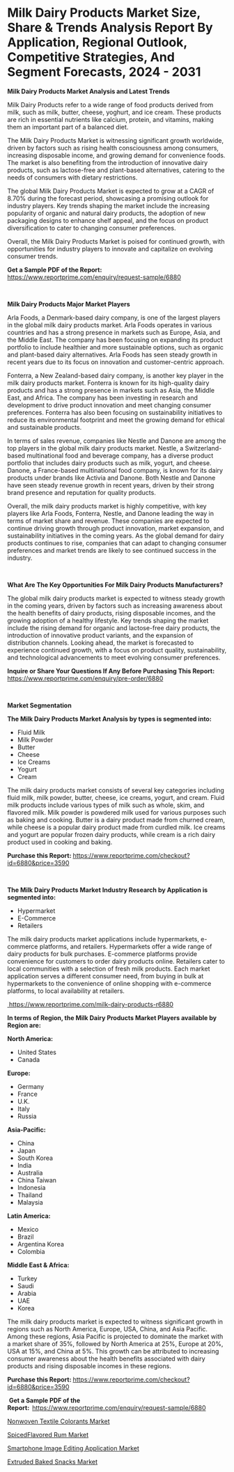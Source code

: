 <p><h1>Milk Dairy Products Market Size, Share & Trends Analysis Report By Application, Regional Outlook, Competitive Strategies, And Segment Forecasts, 2024 - 2031</h1></p><p><strong>Milk Dairy Products Market Analysis and Latest Trends</strong></p>
<p><p>Milk Dairy Products refer to a wide range of food products derived from milk, such as milk, butter, cheese, yoghurt, and ice cream. These products are rich in essential nutrients like calcium, protein, and vitamins, making them an important part of a balanced diet.</p><p>The Milk Dairy Products Market is witnessing significant growth worldwide, driven by factors such as rising health consciousness among consumers, increasing disposable income, and growing demand for convenience foods. The market is also benefiting from the introduction of innovative dairy products, such as lactose-free and plant-based alternatives, catering to the needs of consumers with dietary restrictions.</p><p>The global Milk Dairy Products Market is expected to grow at a CAGR of 8.70% during the forecast period, showcasing a promising outlook for industry players. Key trends shaping the market include the increasing popularity of organic and natural dairy products, the adoption of new packaging designs to enhance shelf appeal, and the focus on product diversification to cater to changing consumer preferences.</p><p>Overall, the Milk Dairy Products Market is poised for continued growth, with opportunities for industry players to innovate and capitalize on evolving consumer trends.</p></p>
<p><strong>Get a Sample PDF of the Report:&nbsp;</strong> <a href="https://www.reportprime.com/enquiry/request-sample/6880">https://www.reportprime.com/enquiry/request-sample/6880</a></p>
<p>&nbsp;</p>
<p><strong>Milk Dairy Products Major Market Players</strong></p>
<p><p>Arla Foods, a Denmark-based dairy company, is one of the largest players in the global milk dairy products market. Arla Foods operates in various countries and has a strong presence in markets such as Europe, Asia, and the Middle East. The company has been focusing on expanding its product portfolio to include healthier and more sustainable options, such as organic and plant-based dairy alternatives. Arla Foods has seen steady growth in recent years due to its focus on innovation and customer-centric approach.</p><p>Fonterra, a New Zealand-based dairy company, is another key player in the milk dairy products market. Fonterra is known for its high-quality dairy products and has a strong presence in markets such as Asia, the Middle East, and Africa. The company has been investing in research and development to drive product innovation and meet changing consumer preferences. Fonterra has also been focusing on sustainability initiatives to reduce its environmental footprint and meet the growing demand for ethical and sustainable products.</p><p>In terms of sales revenue, companies like Nestle and Danone are among the top players in the global milk dairy products market. Nestle, a Switzerland-based multinational food and beverage company, has a diverse product portfolio that includes dairy products such as milk, yogurt, and cheese. Danone, a France-based multinational food company, is known for its dairy products under brands like Activia and Danone. Both Nestle and Danone have seen steady revenue growth in recent years, driven by their strong brand presence and reputation for quality products.</p><p>Overall, the milk dairy products market is highly competitive, with key players like Arla Foods, Fonterra, Nestle, and Danone leading the way in terms of market share and revenue. These companies are expected to continue driving growth through product innovation, market expansion, and sustainability initiatives in the coming years. As the global demand for dairy products continues to rise, companies that can adapt to changing consumer preferences and market trends are likely to see continued success in the industry.</p></p>
<p>&nbsp;</p>
<p><strong>What Are The Key Opportunities For Milk Dairy Products Manufacturers?</strong></p>
<p><p>The global milk dairy products market is expected to witness steady growth in the coming years, driven by factors such as increasing awareness about the health benefits of dairy products, rising disposable incomes, and the growing adoption of a healthy lifestyle. Key trends shaping the market include the rising demand for organic and lactose-free dairy products, the introduction of innovative product variants, and the expansion of distribution channels. Looking ahead, the market is forecasted to experience continued growth, with a focus on product quality, sustainability, and technological advancements to meet evolving consumer preferences.</p></p>
<p><strong>Inquire or Share Your Questions If Any Before Purchasing This Report:</strong> <a href="https://www.reportprime.com/enquiry/pre-order/6880">https://www.reportprime.com/enquiry/pre-order/6880</a></p>
<p>&nbsp;</p>
<p><strong>Market Segmentation</strong></p>
<p><strong>The Milk Dairy Products Market Analysis by types is segmented into:</strong></p>
<p><ul><li>Fluid Milk</li><li>Milk Powder</li><li>Butter</li><li>Cheese</li><li>Ice Creams</li><li>Yogurt</li><li>Cream</li></ul></p>
<p><p>The milk dairy products market consists of several key categories including fluid milk, milk powder, butter, cheese, ice creams, yogurt, and cream. Fluid milk products include various types of milk such as whole, skim, and flavored milk. Milk powder is powdered milk used for various purposes such as baking and cooking. Butter is a dairy product made from churned cream, while cheese is a popular dairy product made from curdled milk. Ice creams and yogurt are popular frozen dairy products, while cream is a rich dairy product used in cooking and baking.</p></p>
<p><strong>Purchase this Report:&nbsp;</strong><a href="https://www.reportprime.com/checkout?id=6880&price=3590">https://www.reportprime.com/checkout?id=6880&price=3590</a></p>
<p>&nbsp;</p>
<p><strong>The Milk Dairy Products Market Industry Research by Application is segmented into:</strong></p>
<p><ul><li>Hypermarket</li><li>E-Commerce</li><li>Retailers</li></ul></p>
<p><p>The milk dairy products market applications include hypermarkets, e-commerce platforms, and retailers. Hypermarkets offer a wide range of dairy products for bulk purchases. E-commerce platforms provide convenience for customers to order dairy products online. Retailers cater to local communities with a selection of fresh milk products. Each market application serves a different consumer need, from buying in bulk at hypermarkets to the convenience of online shopping with e-commerce platforms, to local availability at retailers.</p></p>
<p><a href="https://www.reportprime.com/milk-dairy-products-r6880">&nbsp;https://www.reportprime.com/milk-dairy-products-r6880</a></p>
<p><strong>In terms of Region, the Milk Dairy Products Market Players available by Region are:</strong></p>
<p>
    <p> <strong> North America: </strong>
        <ul>
            <li>United States</li>
            <li>Canada</li>
        </ul>
        </p> 
    <p> <strong> Europe: </strong>
        <ul>
            <li>Germany</li>
            <li>France</li>
            <li>U.K.</li>
            <li>Italy</li>
            <li>Russia</li>
        </ul>
        </p> 
    <p> <strong> Asia-Pacific: </strong>
        <ul>
            <li>China</li>
            <li>Japan</li>
            <li>South Korea</li>
            <li>India</li>
            <li>Australia</li>
            <li>China Taiwan</li>
            <li>Indonesia</li>
            <li>Thailand</li>
            <li>Malaysia</li>
        </ul>
        </p> 
    <p> <strong> Latin America: </strong>
        <ul>
            <li>Mexico</li>
            <li>Brazil</li>
            <li>Argentina Korea</li>
            <li>Colombia</li>
        </ul>
        </p> 
    <p> <strong> Middle East & Africa: </strong>
        <ul>
            <li>Turkey</li>
            <li>Saudi</li>
            <li>Arabia</li>
            <li>UAE</li>
            <li>Korea</li>
        </ul>
    </p>
    </p>
<p><p>The milk dairy products market is expected to witness significant growth in regions such as North America, Europe, USA, China, and Asia Pacific. Among these regions, Asia Pacific is projected to dominate the market with a market share of 35%, followed by North America at 25%, Europe at 20%, USA at 15%, and China at 5%. This growth can be attributed to increasing consumer awareness about the health benefits associated with dairy products and rising disposable incomes in these regions.</p></p>
<p><strong>Purchase this Report: </strong><a href="https://www.reportprime.com/checkout?id=6880&price=3590">https://www.reportprime.com/checkout?id=6880&price=3590</a></p>
<p>&nbsp;<strong>Get a Sample PDF of the Report:&nbsp;&nbsp;</strong><a href="https://www.reportprime.com/enquiry/request-sample/6880">https://www.reportprime.com/enquiry/request-sample/6880</a></p>
<p><strong></strong></p>
<p><p><a href="https://www.linkedin.com/pulse/nonwoven-textile-colorants-market-emerging-trends-future-pyhwf">Nonwoven Textile Colorants Market</a></p><p><a href="https://github.com/khadijahesham19/Market-Research-Report-List-1/blob/main/spicedflavored-rum-market.md">SpicedFlavored Rum Market</a></p><p><a href="https://www.linkedin.com/pulse/smartphone-image-editing-application-market-share-new-trends-cmghf">Smartphone Image Editing Application Market</a></p><p><a href="https://github.com/suitykhatun12/Market-Research-Report-List-1/blob/main/extruded-baked-snacks-market.md">Extruded Baked Snacks Market</a></p></p>